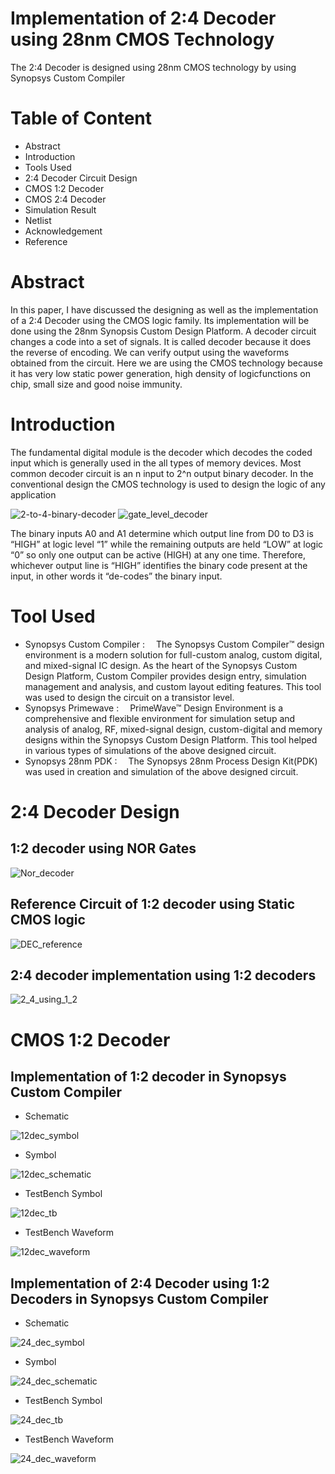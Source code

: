 # Implementation of 2:4 Decoder using 28nm CMOS Technology

The 2:4 Decoder is designed using 28nm CMOS technology by using Synopsys Custom Compiler

# Table of Content
- Abstract
- Introduction
- Tools Used
- 2:4 Decoder Circuit Design
- CMOS 1:2 Decoder
- CMOS 2:4 Decoder
- Simulation Result
- Netlist
- Acknowledgement
- Reference

# Abstract
In this paper, I have discussed the designing as well as the implementation of a 2:4 Decoder using the CMOS logic family. Its implementation will be done using the 28nm Synopsis Custom Design Platform. A decoder circuit changes a code into a set of signals. It is called decoder because it does the reverse of encoding. We can verify output using  the waveforms obtained from the circuit. Here we are using the CMOS technology because it has very low static power generation, high density of logicfunctions on chip, small size and good noise immunity.

# Introduction
The fundamental digital module is the decoder which decodes the coded input which is generally used in the all types of memory devices. Most common decoder circuit is an n input to 2^n output binary decoder. In the conventional design the CMOS technology is used to design the logic of any application

![2-to-4-binary-decoder](https://user-images.githubusercontent.com/96524064/156178958-7f741688-3732-4c8a-9c6a-60dfb9089ba4.jpg)
![gate_level_decoder](https://user-images.githubusercontent.com/96524064/156178991-6a893025-9c08-49e6-a525-e0098dd0d116.png)

The binary inputs A0 and A1 determine which output line from D0 to D3 is “HIGH” at logic level “1” while the remaining outputs are held “LOW” at logic “0” so only one output can be active (HIGH) at any one time. Therefore, whichever output line is “HIGH” identifies the binary code present at the input, in other words it “de-codes” the binary input.

# Tool Used
- Synopsys Custom Compiler :  The Synopsys Custom Compiler™ design environment is a modern solution for full-custom analog, custom digital, and mixed-signal IC design. As the heart of the Synopsys Custom Design Platform, Custom Compiler provides design entry, simulation management and analysis, and custom layout editing features. This tool was used to design the circuit on a transistor level.
- Synopsys Primewave :  PrimeWave™ Design Environment is a comprehensive and flexible environment for simulation setup and analysis of analog, RF, mixed-signal design, custom-digital and memory designs within the Synopsys Custom Design Platform. This tool helped in various types of simulations of the above designed circuit.
- Synopsys 28nm PDK :  The Synopsys 28nm Process Design Kit(PDK) was used in creation and simulation of the above designed circuit.

# 2:4 Decoder Design
## 1:2 decoder using NOR Gates

![Nor_decoder](https://user-images.githubusercontent.com/96524064/156181455-3aa880ff-618d-4e6f-bc29-9470cef642aa.png)

## Reference Circuit of 1:2 decoder using Static CMOS logic

![DEC_reference](https://user-images.githubusercontent.com/96524064/156185318-e6243486-4526-48ad-879f-99fe04995f16.jpeg)

## 2:4 decoder implementation using 1:2 decoders

![2_4_using_1_2](https://user-images.githubusercontent.com/96524064/156184232-e0c05155-6bd5-4f51-8291-64200e1a1a4d.png)

# CMOS 1:2 Decoder
## Implementation of 1:2 decoder in Synopsys Custom Compiler
- Schematic

![12dec_symbol](https://user-images.githubusercontent.com/96524064/156190303-af1799f3-33f7-4f0f-81e5-c1fdd7b48d8c.jpeg)

- Symbol

![12dec_schematic](https://user-images.githubusercontent.com/96524064/156190358-aa06c35e-cd9d-453b-8f3d-7a8f8dd73971.jpeg)

- TestBench Symbol

![12dec_tb](https://user-images.githubusercontent.com/96524064/156190493-e54f01e2-9c82-4f99-ad66-38d1daff0efb.jpeg)

- TestBench Waveform

![12dec_waveform](https://user-images.githubusercontent.com/96524064/156190508-5ae79575-1b15-4873-a20e-e7c67f7eee5b.jpeg)

## Implementation of 2:4 Decoder using 1:2 Decoders in Synopsys Custom Compiler
- Schematic

![24_dec_symbol](https://user-images.githubusercontent.com/96524064/156191189-45e5f8fd-f5d8-430a-93e4-a09342ee18bc.jpeg)

- Symbol

![24_dec_schematic](https://user-images.githubusercontent.com/96524064/156191215-edc88fa9-7d54-41c2-b8e4-00945ed8b279.jpeg)

- TestBench Symbol

![24_dec_tb](https://user-images.githubusercontent.com/96524064/156191248-abeb8311-6835-48aa-a818-acb2d6a24ed2.jpeg)

- TestBench Waveform

![24_dec_waveform](https://user-images.githubusercontent.com/96524064/156191271-6d95254a-81ce-4f8f-a596-15e32dcdac5a.jpeg)





